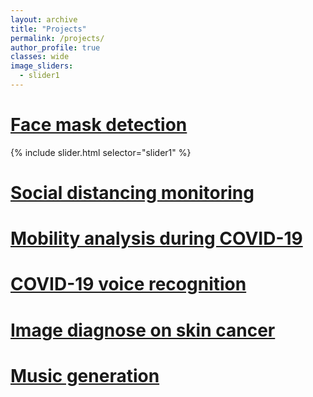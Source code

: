 ```yaml
---
layout: archive
title: "Projects"
permalink: /projects/
author_profile: true
classes: wide
image_sliders:
  - slider1
---
```



# [Face mask detection](projects/face-mask.md)

{% include slider.html selector="slider1" %}

# [Social distancing monitoring](projects/social-distancing.md)

# [Mobility analysis during COVID-19](projects/mobility.md)

# [COVID-19 voice recognition](projects/voice-rec.md)

# [Image diagnose on skin cancer](projects/skin-cancer.md)

# [Music generation](projects/music.md)
